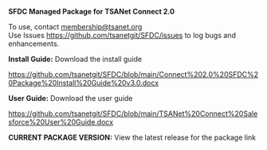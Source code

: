 <b>SFDC Managed Package for TSANet Connect 2.0</b>

To use, contact membership@tsanet.org </br>
Use Issues https://github.com/tsanetgit/SFDC/issues to log bugs and enhancements.

<b>Install Guide:</b>  Download the install guide

https://github.com/tsanetgit/SFDC/blob/main/Connect%202.0%20SFDC%20Package%20Install%20Guide%20v3.0.docx

<b>User Guide:</b>  Download the user guide  

https://github.com/tsanetgit/SFDC/blob/main/TSANet%20Connect%20Salesforce%20User%20Guide.docx

<b>CURRENT PACKAGE VERSION:</b>
View the latest release for the package link


